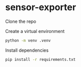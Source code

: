 # sensor-exporter

Clone the repo

Create a virtual environment

```sh
python -m venv .venv
```

Install dependencies

```sh
pip install -r requirements.txt
```
